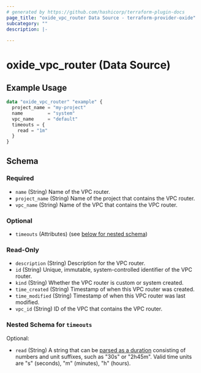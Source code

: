 ```yaml
---
# generated by https://github.com/hashicorp/terraform-plugin-docs
page_title: "oxide_vpc_router Data Source - terraform-provider-oxide"
subcategory: ""
description: |-
  
---
```


# oxide_vpc_router (Data Source)



## Example Usage

```terraform
data "oxide_vpc_router" "example" {
  project_name = "my-project"
  name         = "system"
  vpc_name     = "default"
  timeouts = {
    read = "1m"
  }
}
```

<!-- schema generated by tfplugindocs -->
## Schema

### Required

- `name` (String) Name of the VPC router.
- `project_name` (String) Name of the project that contains the VPC router.
- `vpc_name` (String) Name of the VPC that contains the VPC router.

### Optional

- `timeouts` (Attributes) (see [below for nested schema](#nestedatt--timeouts))

### Read-Only

- `description` (String) Description for the VPC router.
- `id` (String) Unique, immutable, system-controlled identifier of the VPC router.
- `kind` (String) Whether the VPC router is custom or system created.
- `time_created` (String) Timestamp of when this VPC router was created.
- `time_modified` (String) Timestamp of when this VPC router was last modified.
- `vpc_id` (String) ID of the VPC that contains the VPC router.

<a id="nestedatt--timeouts"></a>
### Nested Schema for `timeouts`

Optional:

- `read` (String) A string that can be [parsed as a duration](https://pkg.go.dev/time#ParseDuration) consisting of numbers and unit suffixes, such as "30s" or "2h45m". Valid time units are "s" (seconds), "m" (minutes), "h" (hours).
